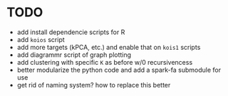 # TODO

* add install dependencie scripts for R
* add `koios` script
* add more targets (kPCA, etc.) and enable that on `kois1` scripts
* add diagrammr script of graph plotting
* add clustering with specific `K` as before w/0 recursivencess
* better modularize the python code and add a spark-fa submodule for use
* get rid of naming system? how to replace this better